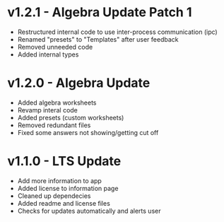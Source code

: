 <!-- @format -->

# v1.2.1 - Algebra Update Patch 1
- Restructured internal code to use inter-process communication (ipc)
- Renamed "presets" to "Templates" after user feedback
- Removed unneeded code
- Added internal types

# v1.2.0 - Algebra Update

- Added algebra worksheets
- Revamp interal code
- Added presets (custom worksheets)
- Removed redundant files
- Fixed some answers not showing/getting cut off

# v1.1.0 - LTS Update

- Add more information to app
- Added license to information page
- Cleaned up dependecies
- Added readme and license files
- Checks for updates automatically and alerts user
